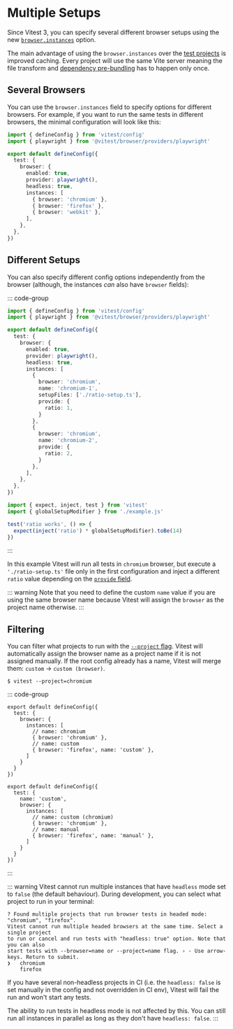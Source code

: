# Multiple Setups

Since Vitest 3, you can specify several different browser setups using the new [`browser.instances`](/guide/browser/config#browser-instances) option.

The main advantage of using the `browser.instances` over the [test projects](/guide/projects) is improved caching. Every project will use the same Vite server meaning the file transform and [dependency pre-bundling](https://vite.dev/guide/dep-pre-bundling.html) has to happen only once.

## Several Browsers

You can use the `browser.instances` field to specify options for different browsers. For example, if you want to run the same tests in different browsers, the minimal configuration will look like this:

```ts [vitest.config.ts]
import { defineConfig } from 'vitest/config'
import { playwright } from '@vitest/browser/providers/playwright'

export default defineConfig({
  test: {
    browser: {
      enabled: true,
      provider: playwright(),
      headless: true,
      instances: [
        { browser: 'chromium' },
        { browser: 'firefox' },
        { browser: 'webkit' },
      ],
    },
  },
})
```

## Different Setups

You can also specify different config options independently from the browser (although, the instances _can_ also have `browser` fields):

::: code-group
```ts [vitest.config.ts]
import { defineConfig } from 'vitest/config'
import { playwright } from '@vitest/browser/providers/playwright'

export default defineConfig({
  test: {
    browser: {
      enabled: true,
      provider: playwright(),
      headless: true,
      instances: [
        {
          browser: 'chromium',
          name: 'chromium-1',
          setupFiles: ['./ratio-setup.ts'],
          provide: {
            ratio: 1,
          }
        },
        {
          browser: 'chromium',
          name: 'chromium-2',
          provide: {
            ratio: 2,
          }
        },
      ],
    },
  },
})
```
```ts [example.test.ts]
import { expect, inject, test } from 'vitest'
import { globalSetupModifier } from './example.js'

test('ratio works', () => {
  expect(inject('ratio') * globalSetupModifier).toBe(14)
})
```
:::

In this example Vitest will run all tests in `chromium` browser, but execute a `'./ratio-setup.ts'` file only in the first configuration and inject a different `ratio` value depending on the [`provide` field](/config/#provide).

::: warning
Note that you need to define the custom `name` value if you are using the same browser name because Vitest will assign the `browser` as the project name otherwise.
:::

## Filtering

You can filter what projects to run with the [`--project` flag](/guide/cli#project). Vitest will automatically assign the browser name as a project name if it is not assigned manually. If the root config already has a name, Vitest will merge them: `custom` -> `custom (browser)`.

```shell
$ vitest --project=chromium
```

::: code-group
```ts{6,8} [default]
export default defineConfig({
  test: {
    browser: {
      instances: [
        // name: chromium
        { browser: 'chromium' },
        // name: custom
        { browser: 'firefox', name: 'custom' },
      ]
    }
  }
})
```
```ts{3,7,9} [custom]
export default defineConfig({
  test: {
    name: 'custom',
    browser: {
      instances: [
        // name: custom (chromium)
        { browser: 'chromium' },
        // name: manual
        { browser: 'firefox', name: 'manual' },
      ]
    }
  }
})
```
:::

::: warning
Vitest cannot run multiple instances that have `headless` mode set to `false` (the default behaviour). During development, you can select what project to run in your terminal:

```shell
? Found multiple projects that run browser tests in headed mode: "chromium", "firefox".
Vitest cannot run multiple headed browsers at the same time. Select a single project
to run or cancel and run tests with "headless: true" option. Note that you can also
start tests with --browser=name or --project=name flag. › - Use arrow-keys. Return to submit.
❯   chromium
    firefox
```

If you have several non-headless projects in CI (i.e. the `headless: false` is set manually in the config and not overridden in  CI env), Vitest will fail the run and won't start any tests.

The ability to run tests in headless mode is not affected by this. You can still run all instances in parallel as long as they don't have `headless: false`.
:::
